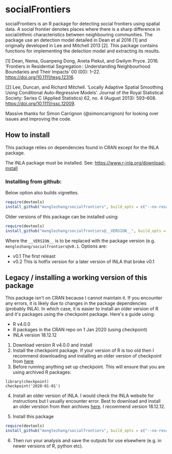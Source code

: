 # socialFrontiers

socialFrontiers is an R package for detecting social frontiers using spatial data. 
A social frontier denotes places where there is a sharp difference in social/ethnic 
characteristics between neighbouring communities. The package use an detection
model detailed in Dean et al 2016 [1] and originally developed in Lee and Mitchell 2013 [2]. This package contains functions for 
implementing the detection model and extracting its results.


[1] Dean, Nema, Guanpeng Dong, Aneta Piekut, and Gwilym Pryce. 2016. ‘Frontiers in Residential Segregation : Understanding Neighbourhood Boundaries and Their Impacts’ 00 (00): 1–22. https://doi.org/10.1111/tesg.12316.

[2] Lee, Duncan, and Richard Mitchell. ‘Locally Adaptive Spatial Smoothing Using Conditional Auto-Regressive Models’. Journal of the Royal Statistical Society: Series C (Applied Statistics) 62, no. 4 (August 2013): 593–608. https://doi.org/10.1111/rssc.12009.

Massive thanks for Simon Carrignon (@simoncarrignon) for looking over issues and improving the code. 

##  How to install

This package relies on dependencies found in CRAN except for the INLA package.

The INLA package must be installed.
See: https://www.r-inla.org/download-install


### Installing from github:

Below option also builds vignettes.

```r
require(devtools)
install_github("menglezhang/socialfrontiers", build_opts = c("--no-resave-data", "--no-manual"), build_vignettes = TRUE)
```

Older versions of this package can be installed using:

```r
require(devtools)
install_github("menglezhang/socialfrontiers@__VERSION__", build_opts = c("--no-resave-data", "--no-manual"), build_vignettes = TRUE)
```

Where the `__VERSION__` is to be replaced with the package version (e.g. `menglezhang/socialfrontiers@v0.1`. Options are:
- v0.1 The first releast 
- v0.2 This is hotfix version for a later version of INLA that broke v0.1


## Legacy / installing a working version of this package

This package isn't on CRAN because I cannot maintain it. If you encounter any errors, it is likely due to changes in the package dependencies (probably INLA). In which case, it is easier to install an older version of R and it's packages using the checkpoint package. Here's a guide using:
- R v4.0.0
- R packages in the CRAN repo on 1 Jan 2020 (using checkpoint)
- INLA version 18.12.12

1. Download version R v4.0.0 and install 
2. Install the checkpoint package. If your version of R is too old then I recommend downloading and installing an older version of checkpoint from [here](https://cran.r-project.org/src/contrib/Archive/checkpoint/)
3. Before running anything set up checkpoint. This will ensure that you are using archived R packages:

```
library(checkpoint)
checkpoint('2020-01-01')
```

4. Install an older version of INLA. I would check the INLA website for instructions but I usually encounter error. Best to download and install an older verstion from their archives [here](https://inla.r-inla-download.org/R/stable/src/contrib/). I recommend version 18.12.12.

5. Install this package

```r
require(devtools)
install_github("menglezhang/socialfrontiers", build_opts = c("--no-resave-data", "--no-manual"), build_vignettes = TRUE)
```

6. Then run your analysis and save the outputs for use elsewhere (e.g. in newer versions of R, python etc). 



